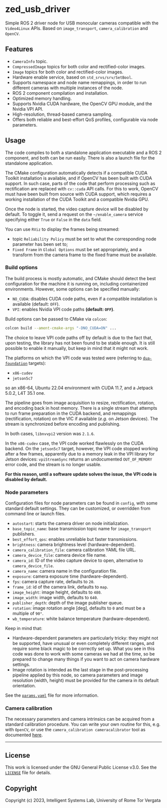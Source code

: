 # zed_usb_driver

Simple ROS 2 driver node for USB monocular cameras compatible with the `Video4Linux` APIs. Based on `image_transport`, `camera_calibration` and `OpenCV`.

## Features

- `CameraInfo` topic.
- `CompressedImage` topics for both color and rectified-color images.
- `Image` topics for both color and rectified-color images.
- Hardware enable service, based on `std_srvs/srv/SetBool`.
- Supports namespace and node name remappings, in order to run different cameras with multiple instances of the node.
- ROS 2 component compilation and installation.
- Optimized memory handling.
- Supports Nvidia CUDA hardware, the OpenCV GPU module, and the Nvidia VPI API.
- High-resolution, thread-based camera sampling.
- Offers both reliable and best-effort QoS profiles, configurable via node parameters.

## Usage

The code compiles to both a standalone application executable and a ROS 2 component, and both can be run easily. There is also a launch file for the standalone application.

The CMake configuration automatically detects if a compatible CUDA Toolkit installation is available, and if OpenCV has been built with CUDA support. In such case, parts of the code that perform processing such as rectification are replaced with `cv::cuda` API calls. For this to work, OpenCV must have been built from source with CUDA support, which requires a working installation of the CUDA Toolkit and a compatible Nvidia GPU.

Once the node is started, the video capture device will be disabled by default. To toggle it, send a request on the `~/enable_camera` service specifying either `True` or `False` in the `data` field.

You can use `RViz` to display the frames being streamed:

- topic `Reliability Policy` must be set to what the corresponding node parameter has been set to;
- `Fixed Frame` in `Global Options` must be set appropriately, and a transform from the camera frame to the fixed frame must be available.

### Build options

The build process is mostly automatic, and CMake should detect the best configuration for the machine it is running on, including containerized environments. However, some options can be specified manually:

- `NO_CUDA`: disables CUDA code paths, even if a compatible installation is available (default: `OFF`).
- `VPI`: enables Nvidia VPI code paths **(default: `OFF`)**.

Build options can be passed to CMake via `colcon`:

```bash
colcon build --ament-cmake-args "-DNO_CUDA=ON" ...
```

The choice to leave VPI code paths off by default is due to the fact that, upon testing, the library has not been found to be stable enough. It is still possible to enable it manually, but keep in mind that it might not work.

The platforms on which the VPI code was tested were (referring to [`dua-foundation`](https://github.com/IntelligentSystemsLabUTV/dua-foundation) targets):

- `x86-cudev`
- `jetson5c7`

so an x86-64, Ubuntu 22.04 environment with CUDA 11.7, and a Jetpack 5.0.2, L4T 35.1 one.

The pipeline goes from image acquisition to resize, rectification, rotation, and encoding back in host memory. There is a single stream that attempts to run frame preparation in the CUDA backend, and remappings (rectification, rotation) on the VIC if available (*e.g.* on Jetson devices). The stream is synchronized before encoding and publishing.

In both cases, `libnvvpi2` version was `2.1.6`.

In the `x86-cudev` case, the VPI code worked flawlessly on the CUDA backend. On the `jetson5c7` target, however, the VPI code stopped working after a few frames, apparently due to a memory leak in the VPI library for Jetson devices: `vpiStreamSync` returns an undocumented `OUT_OF_MEMORY` error code, and the stream is no longer usable.

**For this reason, until a software update solves the issue, the VPI code is disabled by default.**

### Node parameters

Configuration files for node parameters can be found in `config`, with some standard default settings. They can be customized, or overridden from command line or launch files.

- `autostart`: starts the camera driver on node initialization.
- `base_topic_name`: base transmission topic name for `image_transport` publishers.
- `best_effort_qos`: enables unreliable but faster transmissions.
- `brightness`: camera brightness level (hardware-dependent).
- `camera_calibration_file`: camera calibration YAML file URL.
- `camera_device_file`: camera device file name.
- `camera_id`: ID of the video capture device to open, alternative to `camera_device_file`.
- `camera_name`: camera name in the configuration file.
- `exposure`: camera exposure time (hardware-dependent).
- `fps`: camera capture rate, defaults to `20`.
- `frame_id`: id of the camera link, defaults to `map`.
- `image_height`: image height, defaults to `480`.
- `image_width`: image width, defaults to `640`.
- `publisher_depth`: depth of the image publisher queue.
- `rotation`: image rotation angle \[deg\], defaults to `0` and must be a multiple of `90°`.
- `wb_temperature`: white balance temperature (hardware-dependent).

Keep in mind that:

- Hardware-dependent parameters are particularly tricky: they might not be supported, have unusual or even completely different ranges, and require some black magic to be correctly set up. What you see in this code was done to work with some cameras we had at the time, so be prepared to change many things if you want to act on camera hardware settings.
- Image rotation is intended as the last stage in the post-processing pipeline applied by this node, so camera parameters and image resolution (width, height) must be provided for the camera in its default orientation.

See the [`params.yaml`](src/zed_usb_driver/src/zed_usb_driver/params.yaml) file for more information.

### Camera calibration

The necessary parameters and camera intrinsics can be acquired from a standard calibration procedure. You can write your own routine for this, e.g. with `OpenCV`, or use the `camera_calibration cameracalibrator` tool as documented [here](https://navigation.ros.org/tutorials/docs/camera_calibration.html).

---

## License

This work is licensed under the GNU General Public License v3.0. See the [`LICENSE`](LICENSE) file for details.

## Copyright

Copyright (c) 2023, Intelligent Systems Lab, University of Rome Tor Vergata
